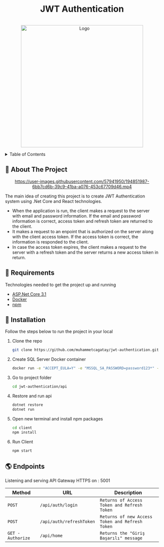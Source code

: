 
<div align="center">
 
  <h1> JWT Authentication </h1>
  
</div>


<!-- PROJECT LOGO -->
<br />
<div align="center">
  <a href="https://github.com/muhammetcagatay/VivaceAPI">
    <img src="http://jwt.io/img/logo-asset.svg" alt="Logo" width="400">
  </a>

  <p align="center">

  </p>
</div>



<!-- TABLE OF CONTENTS -->
<details>
  <summary>Table of Contents</summary>
  <ol>
    <li><a href="#beginner-about-the-project">About The Project</a></li>
    <li><a href="#hammer-requirements">Built With</a></li>
    <li><a href="#electric_plug-installation">Installation</a></li>
  </ol>
</details>



<!-- ABOUT THE PROJECT -->
## :beginner: About The Project

<div align="center">



https://user-images.githubusercontent.com/57941950/194851987-6bb7cd6b-39c9-41ba-a076-453c67709d46.mp4
 
</div>

The main idea of ​​creating this project is to create JWT Authentication system using .Net Core and React technologies.

* When the application is run, the client makes a request to the server with email and password information. If the email and password information is correct, access token and refresh token are returned to the client.
* It makes a request to an enpoint that is authorized on the server along with the client access token. If the access token is correct, the information is responded to the client.
* In case the access token expires, the client makes a request to the server with a refresh token and the server returns a new access token in return.
 



## :hammer: Requirements

Technologies needed to get the project up and running

* [ASP.Net Core 3.1](https://dotnet.microsoft.com/en-us/download/dotnet/3.1)
* [Docker](https://www.docker.com)
* [npm](https://nodejs.org/en/download/)

## :electric_plug: Installation

Follow the steps below to run the project in your local

1. Clone the repo
   ```sh
   git clone https://github.com/muhammetcagatay/jwt-authentication.git
   ```

2. Create SQL Server Docker container
   ```sh
   docker run -e "ACCEPT_EULA=Y" -e "MSSQL_SA_PASSWORD=password123*" -p 1433:1433 -d mcr.microsoft.com/mssql/server:2019-latest
   ```

3. Go to project folder
   ```sh
   cd jwt-authentication/api
   ```
4. Restore and run api
   ```sh
   dotnet restore
   dotnet run
   ```
5. Open new terminal and install npm packages 
   ```sh
   cd client
   npm install
   ```
   
5. Run Client
   ```sh
   npm start
   ```

## :earth_americas: Endpoints
Listening and serving API Gateway HTTPS on : 5001

| Method | URL | Description |
| --- | --- | --- |
| `POST` | `/api/auth/login` | `Returns of Access Token and Refresh Token` |
| `POST` | `/api/auth/refreshToken` | `Returns of new Access Token and Refresh Token` |
| `GET - Authorize` | `/api/home` | `Returns the "Giriş Başarılı" message` |



<!-- MARKDOWN LINKS & IMAGES -->
<!-- https://www.markdownguide.org/basic-syntax/#reference-style-links -->
[contributors-shield]: https://img.shields.io/github/contributors/othneildrew/Best-README-Template.svg?style=for-the-badge
[contributors-url]: https://github.com/othneildrew/Best-README-Template/graphs/contributors
[forks-shield]: https://img.shields.io/github/forks/othneildrew/Best-README-Template.svg?style=for-the-badge
[forks-url]: https://github.com/othneildrew/Best-README-Template/network/members
[stars-shield]: https://img.shields.io/github/stars/othneildrew/Best-README-Template.svg?style=for-the-badge
[stars-url]: https://github.com/othneildrew/Best-README-Template/stargazers
[issues-shield]: https://img.shields.io/github/issues/othneildrew/Best-README-Template.svg?style=for-the-badge
[issues-url]: https://github.com/othneildrew/Best-README-Template/issues
[license-shield]: https://img.shields.io/github/license/othneildrew/Best-README-Template.svg?style=for-the-badge
[license-url]: https://github.com/othneildrew/Best-README-Template/blob/master/LICENSE.txt
[linkedin-shield]: https://img.shields.io/badge/-LinkedIn-black.svg?style=for-the-badge&logo=linkedin&colorB=555
[linkedin-url]: https://linkedin.com/in/othneildrew
[product-screenshot]: images/screenshot.png

